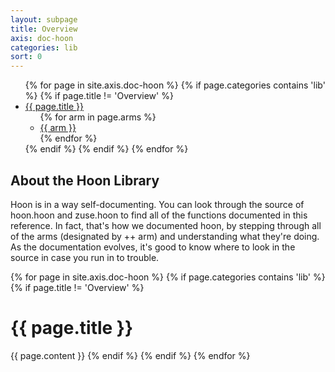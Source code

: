 ```yaml
---
layout: subpage
title: Overview
axis: doc-hoon
categories: lib
sort: 0
---
```


<div class="subnav">
<ul>
{% for page in site.axis.doc-hoon %}
{% if page.categories contains 'lib' %}
{% if page.title != 'Overview' %}
<li>
	<a href="#{{ page.title | handleize }}">{{ page.title }}</a>
	<ul>
	{% for arm in page.arms %}
	<li>
	<a href="#{{ arm }}">{{ arm }}</a>
	</li>
	{% endfor %}
	</ul>
</li>
{% endif %}
{% endif %}
{% endfor %}
</ul>
</div>

## About the Hoon Library

Hoon is in a way self-documenting. You can look through the source of hoon.hoon and zuse.hoon to find all of the functions documented in this reference. In fact, that's how we documented hoon, by stepping through all of the arms (designated by ++  arm) and understanding what they're doing. As the documentation evolves, it's good to know where to look in the source in case you run in to trouble.  

{% for page in site.axis.doc-hoon %}
{% if page.categories contains 'lib' %}
{% if page.title != 'Overview' %}
<h1 id="{{ page.title | handleize }}">{{ page.title }}</h1>
{{ page.content }}
{% endif %}
{% endif %}
{% endfor %}